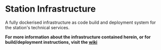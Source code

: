 # Station Infrastructure

A fully dockerised infrastructure as code build and deployment system for the station's technical services.

**For more information about the infrastructure contained herein, or for build/deployment instructions, visit the [wiki](https://github.com/Radio-Eastern-FM/Infrastructure/wiki)**
